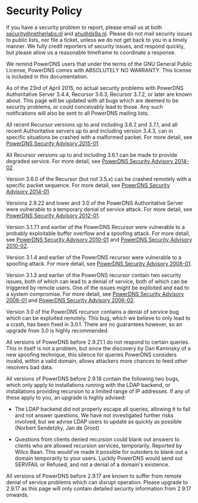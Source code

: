 # Security Policy

If you have a security problem to report, please email us at both <a href="mailto:security@netherlabs.nl">security@netherlabs.nl</a> and <a href="mailto:ahu@ds9a.nl">ahu@ds9a.nl</a>. Please do not mail security issues to public lists, nor file a ticket, unless we do not get back to you in a timely manner. We fully credit reporters of security issues, and respond quickly, but please allow us a reasonable timeframe to coordinate a response.

We remind PowerDNS users that under the terms of the GNU General Public License, PowerDNS comes with ABSOLUTELY NO WARRANTY. This license is included in this documentation.

As of the 23rd of April 2015, no actual security problems with PowerDNS Authoritative Server 3.4.4, Recursor 3.6.3, Recursor 3.7.2, or later are known about. This page will be updated with all bugs which are deemed to be security problems, or could conceivably lead to those. Any such notifications will also be sent to all PowerDNS mailing lists.

All recent Recursor versions up to and including 3.6.2 and 3.7.1, and all recent Authoritative servers up to and including version 3.4.3, can in specific situations be crashed with a malformed packet. For more detail, see [PowerDNS Security Advisory 2015-01](powerdns-advisory-2015-01.md)

All Recursor versions up to and including 3.6.1 can be made to provide degraded service. For more detail, see [PowerDNS Security Advisory 2014-02](powerdns-advisory-2014-02.md)

Version 3.6.0 of the Recursor (but not 3.5.x) can be crashed remotely with a specific packet sequence. For more detail, see [PowerDNS Security Advisory 2014-01](powerdns-advisory-2014-01.md)

Versions 2.9.22 and lower and 3.0 of the PowerDNS Authoritative Server were vulnerable to a temporary denial of service attack. For more detail, see [PowerDNS Security Advisory 2012-01](powerdns-advisory-2012-01.md).

Version 3.1.7.1 and earlier of the PowerDNS Recursor were vulnerable to a probably exploitable buffer overflow and a spoofing attack. For more detail, see [PowerDNS Security Advisory 2010-01](powerdns-advisory-2010-01.md "PowerDNS Security Advisory 2010-01: PowerDNS Recursor up to and including 3.1.7.1 can be brought down and probably exploited") and [PowerDNS Security Advisory 2010-02](powerdns-advisory-2010-02.md "PowerDNS Recursor up to and including 3.1.7.1 can be spoofed into accepting bogus data").

Version 3.1.4 and earlier of the PowerDNS recursor were vulnerable to a spoofing attack. For more detail, see [PowerDNS Security Advisory 2008-01](powerdns-advisory-2008-01.md "System random generator can be predicted, leading to the potential to 'spoof' PowerDNS Recursor").

Version 3.1.3 and earlier of the PowerDNS recursor contain two security issues, both of which can lead to a denial of service, both of which can be triggered by remote users. One of the issues might be exploited and ead to a system compromise. For more detail, see [PowerDNS Security Advisory 2006-01](powerdns-advisory-2006-01.md "Malformed TCP queries can lead to a buffer overflow which might be exploitable") and [PowerDNS Security Advisory 2006-02](powerdns-advisory-2006-02.md "Zero second CNAME TTLs can make PowerDNS exhaust allocated stack space, and crash").

Version 3.0 of the PowerDNS recursor contains a denial of service bug which can be exploited remotely. This bug, which we believe to only lead to a crash, has been fixed in 3.0.1. There are no guarantees however, so an upgrade from 3.0 is highly recommended.

All versions of PowerDNS before 2.9.21.1 do not respond to certain queries. This in itself is not a problem, but since the discovery by Dan Kaminsky of a new spoofing technique, this silence for queries PowerDNS considers invalid, within a valid domain, allows attackers more chances to feed *other* resolvers bad data.

All versions of PowerDNS before 2.9.18 contain the following two bugs, which only apply to installations running with the LDAP backend, or installations providing recursion to a limited range of IP addresses. If any of these apply to you, an upgrade is highly advised:

 * The LDAP backend did not properly escape all queries, allowing it to fail and not answer questions. We have not investigated further risks involved, but we advise LDAP users to update as quickly as possible (Norbert Sendetzky, Jan de Groot)

 * Questions from clients denied recursion could blank out answers to clients who are allowed recursion services, temporarily. Reported by Wilco Baan. This would've made it possible for outsiders to blank out a domain temporarily to your users. Luckily PowerDNS would send out SERVFAIL or Refused, and not a denial of a domain's existence.

All versions of PowerDNS before 2.9.17 are known to suffer from remote denial of service problems which can disrupt operation. Please upgrade to 2.9.17 as this page will only contain detailed security information from 2.9.17 onwards.
